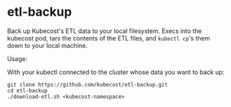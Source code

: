 # etl-backup
Back up Kubecost's ETL data to your local filesystem. Execs into the kubecost pod, tars the contents of the ETL files, and `kubectl cp`'s them down to your local machine.

Usage: 

With your kubectl connected to the cluster whose data you want to back up:

```
git clone https://github.com/kubecost/etl-backup.git
cd etl-backup
./download-etl.sh <kubecost-namespace>
```
